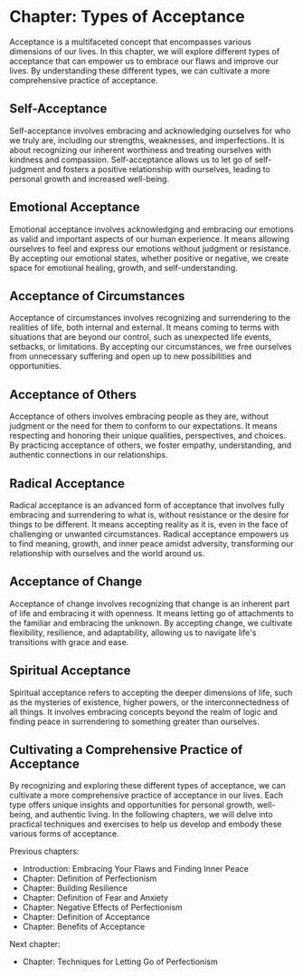 Chapter: Types of Acceptance
============================

Acceptance is a multifaceted concept that encompasses various dimensions of our lives. In this chapter, we will explore different types of acceptance that can empower us to embrace our flaws and improve our lives. By understanding these different types, we can cultivate a more comprehensive practice of acceptance.

Self-Acceptance
---------------

Self-acceptance involves embracing and acknowledging ourselves for who we truly are, including our strengths, weaknesses, and imperfections. It is about recognizing our inherent worthiness and treating ourselves with kindness and compassion. Self-acceptance allows us to let go of self-judgment and fosters a positive relationship with ourselves, leading to personal growth and increased well-being.

Emotional Acceptance
--------------------

Emotional acceptance involves acknowledging and embracing our emotions as valid and important aspects of our human experience. It means allowing ourselves to feel and express our emotions without judgment or resistance. By accepting our emotional states, whether positive or negative, we create space for emotional healing, growth, and self-understanding.

Acceptance of Circumstances
---------------------------

Acceptance of circumstances involves recognizing and surrendering to the realities of life, both internal and external. It means coming to terms with situations that are beyond our control, such as unexpected life events, setbacks, or limitations. By accepting our circumstances, we free ourselves from unnecessary suffering and open up to new possibilities and opportunities.

Acceptance of Others
--------------------

Acceptance of others involves embracing people as they are, without judgment or the need for them to conform to our expectations. It means respecting and honoring their unique qualities, perspectives, and choices. By practicing acceptance of others, we foster empathy, understanding, and authentic connections in our relationships.

Radical Acceptance
------------------

Radical acceptance is an advanced form of acceptance that involves fully embracing and surrendering to what is, without resistance or the desire for things to be different. It means accepting reality as it is, even in the face of challenging or unwanted circumstances. Radical acceptance empowers us to find meaning, growth, and inner peace amidst adversity, transforming our relationship with ourselves and the world around us.

Acceptance of Change
--------------------

Acceptance of change involves recognizing that change is an inherent part of life and embracing it with openness. It means letting go of attachments to the familiar and embracing the unknown. By accepting change, we cultivate flexibility, resilience, and adaptability, allowing us to navigate life's transitions with grace and ease.

Spiritual Acceptance
--------------------

Spiritual acceptance refers to accepting the deeper dimensions of life, such as the mysteries of existence, higher powers, or the interconnectedness of all things. It involves embracing concepts beyond the realm of logic and finding peace in surrendering to something greater than ourselves.

Cultivating a Comprehensive Practice of Acceptance
--------------------------------------------------

By recognizing and exploring these different types of acceptance, we can cultivate a more comprehensive practice of acceptance in our lives. Each type offers unique insights and opportunities for personal growth, well-being, and authentic living. In the following chapters, we will delve into practical techniques and exercises to help us develop and embody these various forms of acceptance.

Previous chapters:

* Introduction: Embracing Your Flaws and Finding Inner Peace
* Chapter: Definition of Perfectionism
* Chapter: Building Resilience
* Chapter: Definition of Fear and Anxiety
* Chapter: Negative Effects of Perfectionism
* Chapter: Definition of Acceptance
* Chapter: Benefits of Acceptance

Next chapter:

* Chapter: Techniques for Letting Go of Perfectionism

